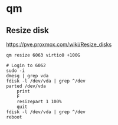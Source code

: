 # qm

## Resize disk

https://pve.proxmox.com/wiki/Resize_disks

```shell
qm resize 6063 virtio0 +100G

# Login to 6062
sudo -i
dmesg | grep vda
fdisk -l /dev/vda | grep ^/dev
parted /dev/vda
    print
    F
    resizepart 1 100%
    quit
fdisk -l /dev/vda | grep ^/dev
reboot
```